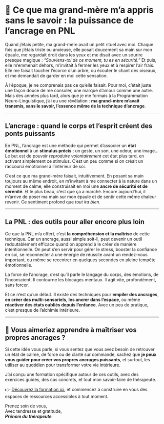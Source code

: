 # 🌿 Ce que ma grand-mère m’a appris sans le savoir : la puissance de l’ancrage en PNL

Quand j’étais petite, ma grand-mère avait un petit rituel avec moi. Chaque fois que j’étais triste ou anxieuse, elle posait doucement sa main sur mon épaule, me regardait droit dans les yeux et me disait avec un sourire presque magique : *“Souviens-toi de ce moment, tu es en sécurité.”* Et puis, elle m’emmenait dehors, m’invitait à fermer les yeux et à respirer l’air frais. Elle me faisait toucher l’écorce d’un arbre, ou écouter le chant des oiseaux, et me demandait de garder en moi cette sensation.

À l’époque, je ne comprenais pas ce qu’elle faisait. Pour moi, c’était juste une façon douce de me consoler, une marque d’amour comme une autre. Mais des années plus tard, alors que je me formais à la Programmation Neuro-Linguistique, j’ai eu une révélation : **ma grand-mère m’avait transmis, sans le savoir, l’essence même de la technique d’ancrage**.

---

## L’ancrage : quand le corps et l’esprit créent des ponts puissants

En PNL, l’ancrage est une méthode qui permet d’associer un **état émotionnel** à un **stimulus précis** : un geste, un son, une odeur, une image… Le but est de pouvoir *reproduire volontairement* cet état plus tard, en activant simplement ce stimulus. C’est un peu comme si on créait un raccourci émotionnel à l’intérieur de soi.

C’est ce que ma grand-mère faisait, intuitivement. En posant sa main toujours au même endroit, en m’invitant à me connecter à la nature dans un moment de calme, elle construisait en moi une **ancre de sécurité et de sérénité**. Et le plus beau, c’est que ça a marché. Encore aujourd’hui, il m’arrive de poser ma main sur mon épaule et de sentir cette même chaleur revenir. Ce sentiment profond que *tout ira bien*.

---

## La PNL : des outils pour aller encore plus loin

Ce que la PNL m’a offert, c’est **la compréhension et la maîtrise** de cette technique. Car un ancrage, aussi simple soit-il, peut devenir un outil redoutablement efficace quand on apprend à le créer de manière intentionnelle. On peut s’en servir pour gérer le stress, booster la confiance en soi, se reconnecter à une énergie de réussite avant un rendez-vous important, ou même se recentrer en quelques secondes en pleine tempête émotionnelle.

La force de l’ancrage, c’est qu’il parle le langage du corps, des émotions, de l’inconscient. Il contourne les blocages mentaux. Il agit vite, profondément, sans forcer.

Et ce n’est qu’un début. Il existe des techniques pour **empiler des ancrages**, **en créer des multi-sensoriels**, **les ancrer dans l’espace**, ou même **réactiver des états oubliés depuis l’enfance**. Avec un peu de pratique, c’est presque de l’alchimie intérieure.

---

## 🌟 Vous aimeriez apprendre à maîtriser vos propres ancrages ?

Si cette idée vous parle, si vous sentez que vous avez besoin de retrouver un état de calme, de force ou de clarté sur commande, sachez que **je peux vous guider pour créer vos propres ancrages puissants**, et surtout, les utiliser au quotidien pour transformer votre vie intérieure.

J’ai conçu une formation spécifique autour de ces outils, avec des exercices guidés, des cas concrets, et tout mon savoir-faire de thérapeute.

👉 [Découvrez la formation ici](#), et commencez à construire en vous des espaces de ressources accessibles à tout moment.

Prenez soin de vous,  
Avec tendresse et gratitude,  
**_Prénom du thérapeute_**
